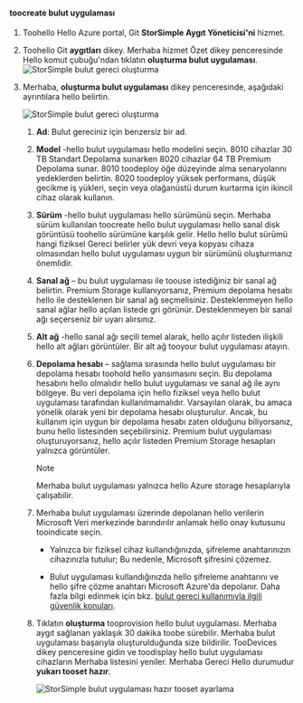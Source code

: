 #### <a name="toocreate-a-cloud-appliance"></a>toocreate bulut uygulaması

1. Toohello Hello Azure portal, Git **StorSimple Aygıt Yöneticisi'ni** hizmet.
2. Toohello Git **aygıtları** dikey. Merhaba hizmet Özet dikey penceresinde Hello komut çubuğu'ndan tıklatın **oluşturma bulut uygulaması**.
    ![StorSimple bulut gereci oluşturma](./media/storsimple-8000-create-cloud-appliance-u2/sca-create1.png)
3. Merhaba, **oluşturma bulut uygulaması** dikey penceresinde, aşağıdaki ayrıntılara hello belirtin.
   
    ![StorSimple bulut gereci oluşturma](./media/storsimple-8000-create-cloud-appliance-u2/sca-create2m.png)
   
   1. **Ad**: Bulut gereciniz için benzersiz bir ad.
   2. **Model** -hello bulut uygulaması hello modelini seçin. 8010 cihazlar 30 TB Standart Depolama sunarken 8020 cihazlar 64 TB Premium Depolama sunar. 8010 toodeploy öğe düzeyinde alma senaryolarını yedeklerden belirtin. 8020 toodeploy yüksek performans, düşük gecikme iş yükleri, seçin veya olağanüstü durum kurtarma için ikincil cihaz olarak kullanın.
   3. **Sürüm** -hello bulut uygulaması hello sürümünü seçin. Merhaba sürüm kullanılan toocreate hello bulut uygulaması hello sanal disk görüntüsü toohello sürümüne karşılık gelir. Hello hello bulut sürümü hangi fiziksel Gereci belirler yük devri veya kopyası cihaza olmasından hello bulut uygulaması uygun bir sürümünü oluşturmanız önemlidir.
   4. **Sanal ağ** – bu bulut uygulaması ile toouse istediğiniz bir sanal ağ belirtin. Premium Storage kullanıyorsanız, Premium depolama hesabı hello ile desteklenen bir sanal ağ seçmelisiniz. Desteklenmeyen hello sanal ağlar hello açılan listede gri görünür. Desteklenmeyen bir sanal ağı seçerseniz bir uyarı alırsınız.
   5. **Alt ağ** -hello sanal ağı seçili temel alarak, hello açılır listeden ilişkili hello alt ağları görüntüler. Bir alt ağ tooyour bulut uygulaması atayın.
   6. **Depolama hesabı** – sağlama sırasında hello bulut uygulaması bir depolama hesabı toohold hello yansımasını seçin. Bu depolama hesabını hello olmalıdır hello bulut uygulaması ve sanal ağ ile aynı bölgeye. Bu veri depolama için hello fiziksel veya hello bulut uygulaması tarafından kullanılmamalıdır. Varsayılan olarak, bu amaca yönelik olarak yeni bir depolama hesabı oluşturulur. Ancak, bu kullanım için uygun bir depolama hesabı zaten olduğunu biliyorsanız, bunu hello listesinden seçebilirsiniz. Premium bulut uygulaması oluşturuyorsanız, hello açılır listeden Premium Storage hesapları yalnızca görüntüler.
      
      > [!NOTE]
      > Merhaba bulut uygulaması yalnızca hello Azure storage hesaplarıyla çalışabilir.
    
   7. Merhaba bulut uygulaması üzerinde depolanan hello verilerin Microsoft Veri merkezinde barındırılır anlamak hello onay kutusunu tooindicate seçin.
       * Yalnızca bir fiziksel cihaz kullandığınızda, şifreleme anahtarınızın cihazınızla tutulur; Bu nedenle, Microsoft şifresini çözemez.

       * Bulut uygulaması kullandığınızda hello şifreleme anahtarını ve hello şifre çözme anahtarı Microsoft Azure'da depolanır. Daha fazla bilgi edinmek için bkz. [bulut gereci kullanımıyla ilgili güvenlik konuları](../articles/storsimple/storsimple-security.md#storsimple-virtual-device-security).
   8. Tıklatın **oluşturma** tooprovision hello bulut uygulaması. Merhaba aygıt sağlanan yaklaşık 30 dakika toobe sürebilir. Merhaba bulut uygulaması başarıyla oluşturulduğunda size bildirilir. TooDevices dikey penceresine gidin ve toodisplay hello bulut uygulaması cihazların Merhaba listesini yeniler. Merhaba Gereci Hello durumudur **yukarı tooset hazır**.
      
      ![StorSimple bulut uygulaması hazır tooset ayarlama](./media/storsimple-8000-create-cloud-appliance-u2/sca-create3.png)

